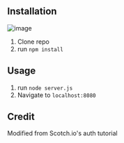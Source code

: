 ## Installation
![image](https://user-images.githubusercontent.com/102604674/172082960-c32f6912-06b9-4eba-804b-2ee9cc70ee2b.png)
1. Clone repo
2. run `npm install`

## Usage

1. run `node server.js`
2. Navigate to `localhost:8080`

## Credit

Modified from Scotch.io's auth tutorial
